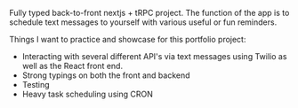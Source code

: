 Fully typed back-to-front nextjs + tRPC project. The function of the app is to schedule text messages to yourself with various useful or fun reminders.

Things I want to practice and showcase for this portfolio project:

- Interacting with several different API's via text messages using Twilio as well as the React front end.
- Strong typings on both the front and backend
- Testing
- Heavy task scheduling using CRON
